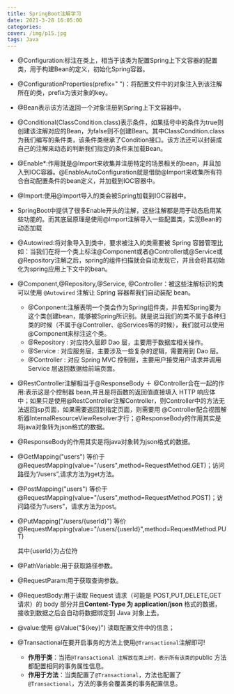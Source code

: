 ```yaml
---
title: SpringBoot注解学习
date: 2021-3-28 16:05:00
categories: 
cover: /img/p15.jpg
tags: Java
---
```






* @Configuration:标注在类上，相当于该类为配置Spring上下文容器的配置类，用于构建Bean的定义，初始化Spring容器。

* @ConfigurationProperties(prefix=" ")：将配置文件中的对象注入到该注解所在的类，prefix为该对象的key。

* @Bean表示该方法返回一个对象注册到Spring上下文容器中。

* @Conditional(ClassCondition.class)表示条件，如果括号中的条件为true则创建该注解对应的Bean，为false则不创建Bean。其中ClassCondition.class为我们编写的条件类，该条件类继承了Condition接口。该方法还可以封装成自己的注解来动态的判断我们指定的条件来加载Bean。

* @Enable*:作用就是@Import来收集并注册特定的场景相关的bean，并且加入到IOC容器。@EnableAutoConfiguration就是借助@Import来收集所有符合自动配置条件的bean定义，并加载到IOC容器中。

* @Import:使用@Import导入的类会被Spring加载到IOC容器中。

* SpringBoot中提供了很多Enable开头的注解，这些注解都是用于动态启用某些功能的。而其底层原理是使用@Import注解导入一些配置类，实现Bean的动态加载

* @Autowired:将对象导入到类中，要求被注入的类需要被 Spring 容器管理比如：当我们在将一个类上标注@Component或者@Controller或@Service或@Repository注解之后，spring的组件扫描就会自动发现它，并且会将其初始化为spring应用上下文中的bean。

* @Component,@Repository,@Service, @Controller：被这些注解标识的类可以使用 `@Autowired` 注解让 Spring 容器帮我们自动装配 bean。

  * @Conponent:注解表明一个类会作为Spring组件类，并告知Spring要为这个类创建bean，能够被Spring所识别。就是说当我们的类不属于各种归类的时候（不属于@Controller、@Services等的时候），我们就可以使用@Component来标注这个类。
  * @Repository : 对应持久层即 Dao 层，主要用于数据库相关操作。
  * @Service : 对应服务层，主要涉及一些复杂的逻辑，需要用到 Dao 层。
  * @Controller : 对应 Spring MVC 控制层，主要用户接受用户请求并调用 Service 层返回数据给前端页面。

* @RestController注解相当于@ResponseBody ＋ @Controller合在一起的作用:表示这是个控制器 bean,并且是将函数的返回值直接填入 HTTP 响应体中；如果只是使用@RestController注解Controller，则Controller中的方法无法返回jsp页面，如果需要返回到指定页面，则需要用 @Controller配合视图解析器InternalResourceViewResolver才行；@ResponseBody的作用其实是将java对象转为json格式的数据。

* @ResponseBody的作用其实是将java对象转为json格式的数据。

* @GetMapping("users") 等价于@RequestMapping(value="/users",method=RequestMethod.GET)；访问路径为“/users”,请求方法为get方法。

* @PostMapping("users") 等价于@RequestMapping(value="/users",method=RequestMethod.POST)；访问路径为“/users”，请求方法为post。

* @PutMapping("/users/{userId}") 等价@RequestMapping(value="/users/{userId}",method=RequestMethod.PUT)

  其中{userId}为占位符

* @PathVariable:用于获取路径参数。

* @RequestParam:用于获取查询参数。

* @RequestBody:用于读取 Request 请求（可能是 POST,PUT,DELETE,GET 请求）的 body 部分并且**Content-Type 为 application/json** 格式的数据，接收到数据之后会自动将数据绑定到 Java 对象上去。

* @value:使用 @Value("${key}") 读取配置文件中的信息；

* @Transactional在要开启事务的方法上使用`@Transactional`注解即可!

  * **作用于类**：当把`@Transactional 注解放在类上时，表示所有该类的`public 方法都配置相同的事务属性信息。
  * **作用于方法**：当类配置了`@Transactional`，方法也配置了`@Transactional`，方法的事务会覆盖类的事务配置信息。
